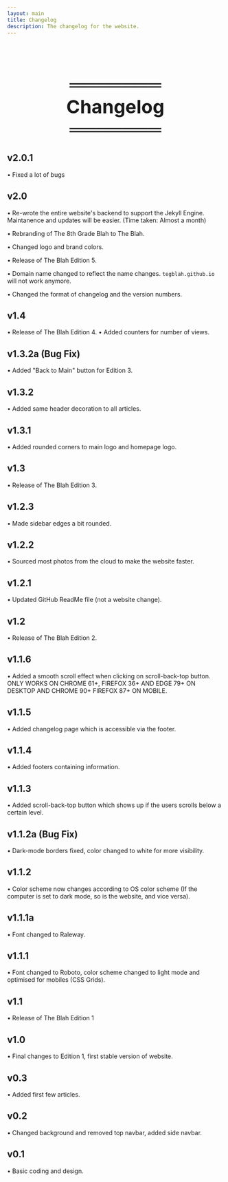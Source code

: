 ```yaml
---
layout: main
title: Changelog
description: The changelog for the website.
---
```


<h1 style="font-size: 43px; text-align: center; margin-top: 17%;">
    ═══════<br>Changelog<br>═══════
</h1>

## v2.0.1
• Fixed a lot of bugs

## v2.0
• Re-wrote the entire website's backend to support the Jekyll Engine. Maintanence and updates will be easier. (Time taken: Almost a month)

• Rebranding of The 8th Grade Blah to The Blah.

• Changed logo and brand colors.

• Release of The Blah Edition 5.

• Domain name changed to reflect the name changes. `tegblah.github.io` will not work anymore.

• Changed the format of changelog and the version numbers.

## v1.4
• Release of The Blah Edition 4.
• Added counters for number of views.

## v1.3.2a (Bug Fix)
• Added "Back to Main" button for Edition 3.

## v1.3.2
• Added same header decoration to all articles.

## v1.3.1
• Added rounded corners to main logo and homepage logo.

## v1.3
• Release of The Blah Edition 3.

## v1.2.3
• Made sidebar edges a bit rounded.

## v1.2.2
• Sourced most photos from the cloud to make the website faster.

## v1.2.1
• Updated GitHub ReadMe file (not a website change).

## v1.2
• Release of The Blah Edition 2.

## v1.1.6
• Added a smooth scroll effect when clicking on scroll-back-top button. ONLY WORKS ON CHROME 61+, FIREFOX 36+ AND EDGE 79+ ON DESKTOP AND CHROME 90+ FIREFOX 87+ ON MOBILE.

## v1.1.5
• Added changelog page which is accessible via the footer.

## v1.1.4
• Added footers containing information.

## v1.1.3
• Added scroll-back-top button which shows up if the users scrolls below a certain level.

## v1.1.2a (Bug Fix)
• Dark-mode borders fixed, color changed to white for more visibility.

## v1.1.2
• Color scheme now changes according to OS color scheme (If the computer is set to dark mode, so is the website, and vice versa).

## v1.1.1a
• Font changed to Raleway.

## v1.1.1
• Font changed to Roboto, color scheme changed to light mode and optimised for mobiles (CSS Grids).

## v1.1
• Release of The Blah Edition 1

## v1.0
• Final changes to Edition 1, first stable version of website.

## v0.3
• Added first few articles.

## v0.2
• Changed background and removed top navbar, added side navbar.

## v0.1
• Basic coding and design.